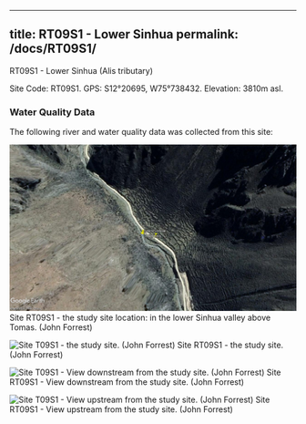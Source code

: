 
---
title: RT09S1 - Lower Sinhua
permalink: /docs/RT09S1/
---
RT09S1 - Lower Sinhua (Alis tributary)

Site Code: RT09S1.  GPS: S12°20695, W75°738432. Elevation:
3810m asl.

### Water Quality Data

The following river and water quality data was collected from this site:





![Site RT09S1 - the study site location. (John Forrest)](/assets/SiteDescriptions/T9/RT9(Sinhua).jpg)
Site RT09S1 - the study site location: in the lower Sinhua valley above Tomas. (John Forrest)


![Site T09S1 - the study site. (John Forrest)](/assets/SiteDescriptions/T9/T9SStudysite.jpg)
Site RT09S1 - the study site. (John Forrest)


![Site T09S1 - View downstream from the study site. (John Forrest)](/assets/SiteDescriptions/T9/T9SViewdownstream.jpg)
Site RT09S1 - View downstream from the study site. (John Forrest)


![Site T09S1 - View upstream from the study site. (John Forrest)](/assets/SiteDescriptions/T9/T9SViewupstream.jpg)
Site RT09S1 - View upstream from the study site. (John Forrest)

